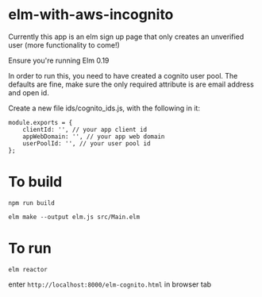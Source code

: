 # elm-with-aws-incognito

Currently this app is an elm sign up page that only creates an unverified user (more functionality to come!)

Ensure you're running Elm 0.19

In order to run this, you need to have created a cognito user pool. The defaults are fine, make sure the only required attribute is are email address and open id.

Create a new file ids/cognito_ids.js, with the following in it:

```
module.exports = {
    clientId: '', // your app client id
    appWebDomain: '', // your app web domain
    userPoolId: '', // your user pool id
};
```

# To build

`npm run build`

`elm make --output elm.js src/Main.elm`

# To run

`elm reactor`

enter `http://localhost:8000/elm-cognito.html` in browser tab
